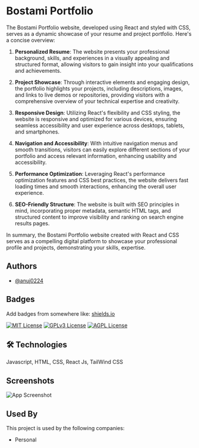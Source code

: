 
# Bostami Portfolio

The Bostami Portfolio website, developed using React and styled with CSS, serves as a dynamic showcase of your resume and project portfolio. Here's a concise overview:

1. **Personalized Resume**: The website presents your professional background, skills, and experiences in a visually appealing and structured format, allowing visitors to gain insight into your qualifications and achievements.

2. **Project Showcase**: Through interactive elements and engaging design, the portfolio highlights your projects, including descriptions, images, and links to live demos or repositories, providing visitors with a comprehensive overview of your technical expertise and creativity.

3. **Responsive Design**: Utilizing React's flexibility and CSS styling, the website is responsive and optimized for various devices, ensuring seamless accessibility and user experience across desktops, tablets, and smartphones.

4. **Navigation and Accessibility**: With intuitive navigation menus and smooth transitions, visitors can easily explore different sections of your portfolio and access relevant information, enhancing usability and accessibility.

5. **Performance Optimization**: Leveraging React's performance optimization features and CSS best practices, the website delivers fast loading times and smooth interactions, enhancing the overall user experience.

6. **SEO-Friendly Structure**: The website is built with SEO principles in mind, incorporating proper metadata, semantic HTML tags, and structured content to improve visibility and ranking on search engine results pages.

In summary, the Bostami Portfolio website created with React and CSS serves as a compelling digital platform to showcase your professional profile and projects, demonstrating your skills, expertise.


## Authors

- [@anuj0224](https://github.com/anuj0224)
## Badges

Add badges from somewhere like: [shields.io](https://shields.io/)

[![MIT License](https://img.shields.io/badge/License-MIT-green.svg)](https://choosealicense.com/licenses/mit/)
[![GPLv3 License](https://img.shields.io/badge/License-GPL%20v3-yellow.svg)](https://opensource.org/licenses/)
[![AGPL License](https://img.shields.io/badge/license-AGPL-blue.svg)](http://www.gnu.org/licenses/agpl-3.0)


## 🛠 Technologies
Javascript, HTML, CSS, React Js, TailWind CSS


## Screenshots

![App Screenshot](https://i.ibb.co/kHvTT36/portfolio-2.png)




## Used By

This project is used by the following companies:

- Personal


